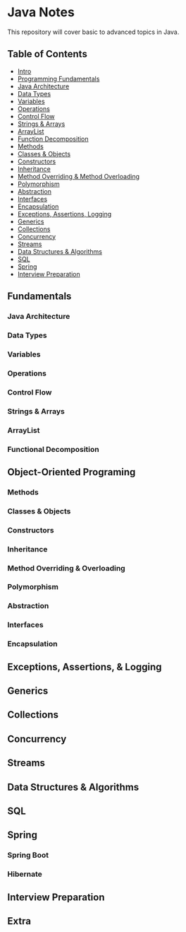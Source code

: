 
# Java Notes
This repository will cover basic to advanced topics in Java.

## Table of Contents

- [Intro](https://github.com/MarsProgrammingLab/java-notes/tree/main/src/main/java/intro)
- [Programming Fundamentals]()
- [Java Architecture]()
- [Data Types]()
- [Variables]()
- [Operations]()
- [Control Flow]()
- [Strings & Arrays]()
- [ArrayList]()
- [Function Decomposition]()
- [Methods]()
- [Classes & Objects]()
- [Constructors]() 
- [Inheritance]() 
- [Method Overriding & Method Overloading]()
- [Polymorphism]()
- [Abstraction]()
- [Interfaces]()
- [Encapsulation]()
- [Exceptions, Assertions, Logging]()
- [Generics]()
- [Collections]()
- [Concurrency]()
- [Streams]()
- [Data Structures & Algorithms]() 
- [SQL]()
- [Spring]()
- [Interview Preparation]()

## Fundamentals
### Java Architecture 
### Data Types
### Variables
### Operations
### Control Flow
### Strings & Arrays
### ArrayList 
### Functional Decomposition 
## Object-Oriented Programing
### Methods
### Classes & Objects 
### Constructors
### Inheritance
### Method Overriding & Overloading
### Polymorphism
### Abstraction 
### Interfaces 
### Encapsulation 
## Exceptions, Assertions, & Logging
## Generics 
## Collections
## Concurrency 
## Streams 
## Data Structures & Algorithms 
## SQL
## Spring
### Spring Boot
### Hibernate 
## Interview Preparation
## Extra  
